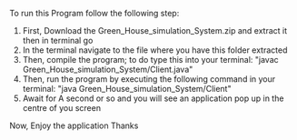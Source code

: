 To run this Program follow the following step:

  1. First, Download the Green_House_simulation_System.zip and extract it then in terminal go
  2. In the terminal navigate to the file where you have this folder extracted
  2. Then, compile the program; to do type this into your terminal: "javac Green_House_simulation_System/Client.java"
  3. Then, run the program by executing the following command in your terminal: "java Green_House_simulation_System/Client"
  4. Await for A second or so and you will see an application pop up in the centre of you screen

Now, Enjoy the application
Thanks

